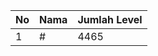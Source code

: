 | No | Nama            | Jumlah Level |
|----|-----------------|--------------|
| 1  | #    |    4465        |
